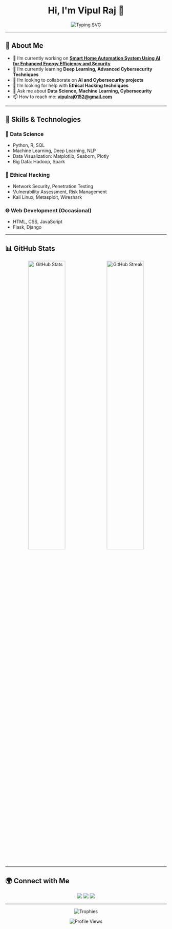 <h1 align="center">Hi, I'm Vipul Raj 👋</h1>

<p align="center">
  <img src="https://readme-typing-svg.demolab.com?font=Fira+Code&size=24&duration=4000&pause=500&color=1D0A73&width=435&lines=Data+Scientist+%7C+Ethical+Hacker;AI+Enthusiast+%7C+Problem+Solver" alt="Typing SVG">
</p>

---

## 🚀 About Me

- 🔭 I’m currently working on **[Smart Home Automation System Using AI for Enhanced Energy Efficiency and Security](link-to-project)**
- 🌱 I’m currently learning **Deep Learning, Advanced Cybersecurity Techniques**
- 👯 I’m looking to collaborate on **AI and Cybersecurity projects**
- 🤝 I’m looking for help with **Ethical Hacking techniques**
- 💬 Ask me about **Data Science, Machine Learning, Cybersecurity**
- 📫 How to reach me: **vipulraj0152@gmail.com**

---

## 💼 Skills & Technologies

### 🧠 Data Science
- Python, R, SQL
- Machine Learning, Deep Learning, NLP
- Data Visualization: Matplotlib, Seaborn, Plotly
- Big Data: Hadoop, Spark

### 🔐 Ethical Hacking
- Network Security, Penetration Testing
- Vulnerability Assessment, Risk Management
- Kali Linux, Metasploit, Wireshark

### 🌐 Web Development (Occasional)
- HTML, CSS, JavaScript
- Flask, Django

---

## 📊 GitHub Stats

<p align="center">
  <img width="48%" src="https://github-readme-stats.vercel.app/api?username=vipulx&show_icons=true&theme=radical" alt="GitHub Stats">
  <img width="48%" src="https://github-readme-streak-stats.herokuapp.com/?user=vipulx&theme=radical" alt="GitHub Streak">
</p>

---

## 🌍 Connect with Me

<p align="center">
  <a href="https://www.linkedin.com/in/vipulraj0152"><img src="https://img.shields.io/badge/-LinkedIn-0A66C2?style=for-the-badge&logo=Linkedin&logoColor=white"/></a>
  <a href="https://twitter.com/your-profile"><img src="https://img.shields.io/badge/-Twitter-1DA1F2?style=for-the-badge&logo=Twitter&logoColor=white"/></a>
  <a href="https://github.com/vipulraj0152"><img src="https://img.shields.io/badge/-GitHub-181717?style=for-the-badge&logo=GitHub&logoColor=white"/></a>
</p>

---

<p align="center">
  <img src="https://github-profile-trophy.vercel.app/?username=your-github-username&theme=monokai&no-frame=true&column=7" alt="Trophies">
</p>

<p align="center">
  <img src="https://komarev.com/ghpvc/?username=vipulraj0152&label=Profile%20views&color=0e75b6&style=flat" alt="Profile Views">
</p>
